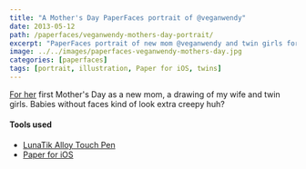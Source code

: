 ```yaml
---
title: "A Mother's Day PaperFaces portrait of @veganwendy"
date: 2013-05-12
path: /paperfaces/veganwendy-mothers-day-portrait/
excerpt: "PaperFaces portrait of new mom @veganwendy and twin girls for Mother's Day."
image: ../../images/paperfaces-veganwendy-mothers-day.jpg
categories: [paperfaces]
tags: [portrait, illustration, Paper for iOS, twins]
---
```


[For her](http://2littlerosebuds.com) first Mother's Day as a new mom, a drawing of my wife and twin girls. Babies without faces kind of look extra creepy huh?

#### Tools used

- [LunaTik Alloy Touch Pen](https://www.amazon.com/gp/product/B00821TR7G/ref=as_li_ss_tl?ie=UTF8&tag=mademist-20&linkCode=as2&camp=1789&creative=390957&creativeASIN=B00821TR7G)
- [Paper for iOS](https://paper.bywetransfer.com/)
